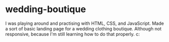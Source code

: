 # wedding-boutique
I was playing around and practising with HTML, CSS, and JavaScript. Made a sort of basic landing page for a wedding clothing boutique. Although not responsive, because I'm still learning how to do that properly. c:  
